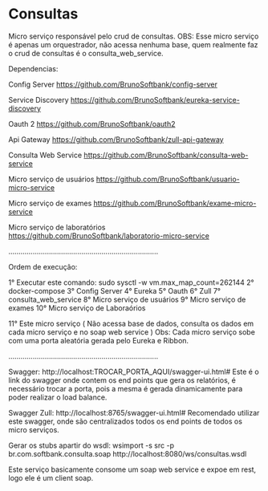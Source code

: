 # Consultas
Micro serviço responsável pelo crud de consultas.
OBS: Esse micro serviço é apenas um orquestrador, não acessa nenhuma base, quem realmente faz o crud de consultas é o consulta_web_service.

Dependencias:

Config Server
https://github.com/BrunoSoftbank/config-server

Service Discovery
https://github.com/BrunoSoftbank/eureka-service-discovery

Oauth 2
https://github.com/BrunoSoftbank/oauth2

Api Gateway
https://github.com/BrunoSoftbank/zull-api-gateway

Consulta Web Service
https://github.com/BrunoSoftbank/consulta-web-service

Micro serviço de usuários
https://github.com/BrunoSoftbank/usuario-micro-service

Micro serviço de exames
https://github.com/BrunoSoftbank/exame-micro-service

Micro serviço de laboratórios
https://github.com/BrunoSoftbank/laboratorio-micro-service

..........................................................................

Ordem de execução:

1° Executar este comando: sudo sysctl -w vm.max_map_count=262144
2° docker-compose
3° Config Server
4° Eureka
5° Oauth
6° Zull
7° consulta_web_service
8° Micro serviço de usuários
9° Micro serviço de exames
10° Micro serviço de Laboraórios

11° Este micro serviço ( Não acessa base de dados, consulta os dados em cada micro serviço e no soap web service )
Obs: Cada micro serviço sobe com uma porta aleatória gerada pelo Eureka e Ribbon.


..........................................................................

Swagger:
http://localhost:TROCAR_PORTA_AQUI/swagger-ui.html#
Este é o link do swagger onde contem os end points que gera os relatórios, é necessário trocar a porta, pois a mesma é gerada dinamicamente para poder realizar o load balance.

Swagger Zull:
http://localhost:8765/swagger-ui.html#
Recomendado utilizar este swagger, onde são centralizados todos os end points de todos os micro serviços.


Gerar os stubs apartir do wsdl:
wsimport -s src -p br.com.softbank.consulta.soap http://localhost:8080/ws/consultas.wsdl

Este serviço basicamente consome um soap web service e expoe em rest, logo ele é um client soap.

